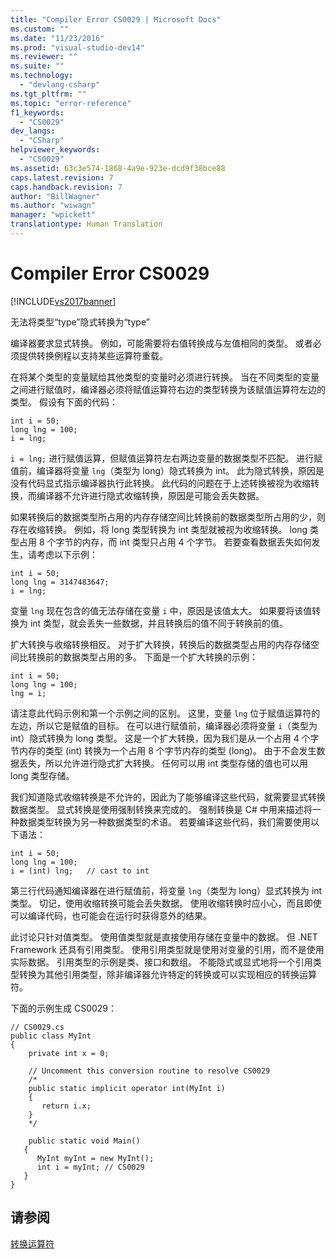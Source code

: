 ```yaml
---
title: "Compiler Error CS0029 | Microsoft Docs"
ms.custom: ""
ms.date: "11/23/2016"
ms.prod: "visual-studio-dev14"
ms.reviewer: ""
ms.suite: ""
ms.technology: 
  - "devlang-csharp"
ms.tgt_pltfrm: ""
ms.topic: "error-reference"
f1_keywords: 
  - "CS0029"
dev_langs: 
  - "CSharp"
helpviewer_keywords: 
  - "CS0029"
ms.assetid: 63c3e574-1868-4a9e-923e-dcd9f38bce88
caps.latest.revision: 7
caps.handback.revision: 7
author: "BillWagner"
ms.author: "wiwagn"
manager: "wpickett"
translationtype: Human Translation
---
```

# Compiler Error CS0029
[!INCLUDE[vs2017banner](../../../csharp/includes/vs2017banner.md)]

无法将类型“type”隐式转换为“type”  
  
 编译器要求显式转换。  例如，可能需要将右值转换成与左值相同的类型。  或者必须提供转换例程以支持某些运算符重载。  
  
 在将某个类型的变量赋给其他类型的变量时必须进行转换。  当在不同类型的变量之间进行赋值时，编译器必须将赋值运算符右边的类型转换为该赋值运算符左边的类型。  假设有下面的代码：  
  
```  
int i = 50;  
long lng = 100;  
i = lng;  
```  
  
 `i = lng;` 进行赋值运算，但赋值运算符左右两边变量的数据类型不匹配。  进行赋值前，编译器将变量 `lng`（类型为 long）隐式转换为 int。  此为隐式转换，原因是没有代码显式指示编译器执行此转换。  此代码的问题在于上述转换被视为收缩转换，而编译器不允许进行隐式收缩转换，原因是可能会丢失数据。  
  
 如果转换后的数据类型所占用的内存存储空间比转换前的数据类型所占用的少，则存在收缩转换。  例如，将 long 类型转换为 int 类型就被视为收缩转换。  long 类型占用 8 个字节的内存，而 int 类型只占用 4 个字节。  若要查看数据丢失如何发生，请考虑以下示例：  
  
```  
int i = 50;  
long lng = 3147483647;  
i = lng;  
```  
  
 变量 `lng` 现在包含的值无法存储在变量 `i` 中，原因是该值太大。  如果要将该值转换为 int 类型，就会丢失一些数据，并且转换后的值不同于转换前的值。  
  
 扩大转换与收缩转换相反。  对于扩大转换，转换后的数据类型占用的内存存储空间比转换前的数据类型占用的多。  下面是一个扩大转换的示例：  
  
```  
int i = 50;  
long lng = 100;  
lng = i;  
```  
  
 请注意此代码示例和第一个示例之间的区别。  这里，变量 `lng` 位于赋值运算符的左边，所以它是赋值的目标。  在可以进行赋值前，编译器必须将变量 `i`（类型为 int）隐式转换为 long 类型。  这是一个扩大转换，因为我们是从一个占用 4 个字节内存的类型 \(int\) 转换为一个占用 8 个字节内存的类型 \(long\)。  由于不会发生数据丢失，所以允许进行隐式扩大转换。  任何可以用 int 类型存储的值也可以用 long 类型存储。  
  
 我们知道隐式收缩转换是不允许的，因此为了能够编译这些代码，就需要显式转换数据类型。  显式转换是使用强制转换来完成的。  强制转换是 C\# 中用来描述将一种数据类型转换为另一种数据类型的术语。  若要编译这些代码，我们需要使用以下语法：  
  
```  
int i = 50;  
long lng = 100;  
i = (int) lng;   // cast to int  
```  
  
 第三行代码通知编译器在进行赋值前，将变量 `lng`（类型为 long）显式转换为 int 类型。  切记，使用收缩转换可能会丢失数据。  使用收缩转换时应小心，而且即使可以编译代码，也可能会在运行时获得意外的结果。  
  
 此讨论只针对值类型。  使用值类型就是直接使用存储在变量中的数据。  但 .NET Framework 还具有引用类型。  使用引用类型就是使用对变量的引用，而不是使用实际数据。  引用类型的示例是类、接口和数组。  不能隐式或显式地将一个引用类型转换为其他引用类型，除非编译器允许特定的转换或可以实现相应的转换运算符。  
  
 下面的示例生成 CS0029：  
  
```  
// CS0029.cs  
public class MyInt  
{  
    private int x = 0;      
  
    // Uncomment this conversion routine to resolve CS0029  
    /*  
    public static implicit operator int(MyInt i)  
    {  
       return i.x;  
    }  
    */  
  
    public static void Main()  
   {  
      MyInt myInt = new MyInt();  
      int i = myInt; // CS0029  
   }  
}  
```  
  
## 请参阅  
 [转换运算符](../../../csharp/programming-guide/statements-expressions-operators/conversion-operators.md)